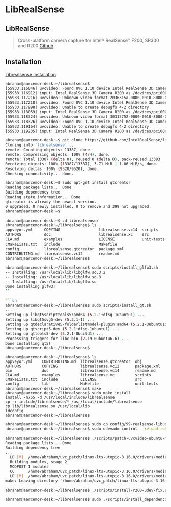 # LibRealSense

## LibRealSense

> Cross-platform camera capture for Intel® RealSense™ F200, SR300 and R200 [Github](https://github.com/IntelRealSense/librealsense)

## Installation

[Librealsense Installation](https://github.com/IntelRealSense/librealsense/blob/master/doc/installation.md)

```bash
abraham@aarcemor-desk:~/librealsense$ 
[55933.116046] uvcvideo: Found UVC 1.10 device Intel RealSense 3D Camera R200 (8086:0a80)
[55933.116912] input: Intel RealSense 3D Camera R200 as /devices/pci0000:00/0000:00:14.0/usb4/4-2/4-2:1.0/input/input17
[55933.117216] uvcvideo: Unknown video format 2036315a-0000-0010-8000-00aa00389b71
[55933.117218] uvcvideo: Found UVC 1.10 device Intel RealSense 3D Camera R200 (8086:0a80)
[55933.117998] uvcvideo: Unable to create debugfs 4-2 directory.
[55933.118059] input: Intel RealSense 3D Camera R200 as /devices/pci0000:00/0000:00:14.0/usb4/4-2/4-2:1.2/input/input18
[55933.118324] uvcvideo: Unknown video format 30315752-0000-0010-8000-00aa00389b71
[55933.118326] uvcvideo: Found UVC 1.10 device Intel RealSense 3D Camera R200 (8086:0a80)
[55933.119164] uvcvideo: Unable to create debugfs 4-2 directory.
[55933.119235] input: Intel RealSense 3D Camera R200 as /devices/pci0000:00/0000:00:14.0/usb4/4-2/4-2:1.4/input/input19
```

```bash
abraham@aarcemor-desk:~$ git clone https://github.com/IntelRealSense/librealsense.git
Cloning into 'librealsense'...
remote: Counting objects: 13387, done.
remote: Compressing objects: 100% (4/4), done.
remote: Total 13387 (delta 0), reused 0 (delta 0), pack-reused 13383
Receiving objects: 100% (13387/13387), 3.71 MiB | 1.06 MiB/s, done.
Resolving deltas: 100% (9520/9520), done.
Checking connectivity... done.
```

```bash
abraham@aarcemor-desk:~$ sudo apt-get install qtcreator
Reading package lists... Done
Building dependency tree       
Reading state information... Done
qtcreator is already the newest version.
0 upgraded, 0 newly installed, 0 to remove and 399 not upgraded.
abraham@aarcemor-desk:~$
```

```bash
abraham@aarcemor-desk:~$ cd librealsense/
abraham@aarcemor-desk:~/librealsense$ ls
appveyor.yml     COPYING                 librealsense.vc14  scripts
AUTHORS          doc                     librealsense.xc    src
CLA.md           examples                LICENSE            unit-tests
CMakeLists.txt   include                 Makefile
config           librealsense.qtcreator  package.xml
CONTRIBUTING.md  librealsense.vc12       readme.md
abraham@aarcemor-desk:~/librealsense$
```

```bash
abraham@aarcemor-desk:~/librealsense$ sudo scripts/install_glfw3.sh 
-- Installing: /usr/local/lib/libglfw.so.3.2
-- Installing: /usr/local/lib/libglfw.so.3
-- Installing: /usr/local/lib/libglfw.so
Done installing glfw3!
``

```sh
abraham@aarcemor-desk:~/librealsense$ sudo scripts/install_qt.sh 
...
Setting up libqt5scripttools5:amd64 (5.2.1+dfsg-1ubuntu1) ...
Setting up libqt5svg5-dev (5.2.1-1) ...
Setting up qtdeclarative5-folderlistmodel-plugin:amd64 (5.2.1-3ubuntu15.1) ...
Setting up qtscript5-dev (5.2.1+dfsg-1ubuntu1) ...
Setting up qttools5-dev (5.2.1-8build1) ...
Processing triggers for libc-bin (2.19-0ubuntu6.6) ...
Done installing qt5!
abraham@aarcemor-desk:~/librealsense$
```

```text
abraham@aarcemor-desk:~/librealsense$ ls
appveyor.yml    CONTRIBUTING.md  librealsense.qtcreator  obj
AUTHORS         COPYING          librealsense.vc12       package.xml
bin             doc              librealsense.vc14       readme.md
CLA.md          examples         librealsense.xc         scripts
CMakeLists.txt  include          LICENSE                 src
config          lib              Makefile                unit-tests
abraham@aarcemor-desk:~/librealsense$ make 
abraham@aarcemor-desk:~/librealsense$ sudo make install
install -m755 -d /usr/local/include/librealsense
cp -r include/librealsense/* /usr/local/include/librealsense
cp lib/librealsense.so /usr/local/lib
ldconfig
abraham@aarcemor-desk:~/librealsense$
```

```bash
abraham@aarcemor-desk:~/librealsense$ sudo cp config/99-realsense-libusb.rules /etc/udev/rules.d/
abraham@aarcemor-desk:~/librealsense$ sudo udevadm control --reload-rules && udevadm trigger
```

```bash
abraham@aarcemor-desk:~/librealsense$ ./scripts/patch-uvcvideo-ubuntu-mainline.sh
Reading package lists... Done
Building dependency tree       
...
  LD [M]  /home/abraham/uvc_patch/linux-lts-utopic-3.16.0/drivers/media/usb/uvc/uvcvideo.o
  Building modules, stage 2.
  MODPOST 1 modules
  CC      /home/abraham/uvc_patch/linux-lts-utopic-3.16.0/drivers/media/usb/uvc/uvcvideo.mod.o
  LD [M]  /home/abraham/uvc_patch/linux-lts-utopic-3.16.0/drivers/media/usb/uvc/uvcvideo.ko
make: Leaving directory `/home/abraham/uvc_patch/linux-lts-utopic-3.16.0'
```

```bash
abraham@aarcemor-desk:~/librealsense$ ./scripts/install-r200-udev-fix.sh
```

```bash
abraham@aarcemor-desk:~/librealsense$ sudo ./scripts/install_dependencies-4.4.sh
```


